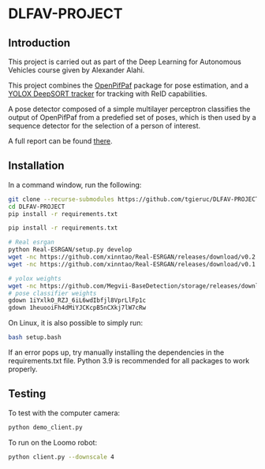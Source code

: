 # DLFAV-PROJECT

## Introduction
This project is carried out as part of the Deep Learning for Autonomous Vehicles course given by Alexander Alahi.

This project combines the [OpenPifPaf](https://openpifpaf.github.io/) package for pose estimation, and a [YOLOX DeepSORT tracker](https://github.com/pmj110119/YOLOX_deepsort_tracker) for tracking with ReID capabilities. 

A pose detector composed of a simple multilayer perceptron classifies the output of OpenPifPaf from a predefied set of poses, which is then used by a sequence detector for the selection of a person of interest.

A full report can be found [there](https://github.com/tgieruc/DLFAV-PROJECT/blob/master/Report.pdf).

## Installation 

In a command window, run the following:

```bash
git clone --recurse-submodules https://github.com/tgieruc/DLFAV-PROJECT
cd DLFAV-PROJECT
pip install -r requirements.txt

pip install -r requirements.txt

# Real esrgan                                                                                                                                                                                              
python Real-ESRGAN/setup.py develop
wget -nc https://github.com/xinntao/Real-ESRGAN/releases/download/v0.2.5.0/realesr-animevideov3.pth  -P Real-ESRGAN/experiments/pretrained_models
wget -nc https://github.com/xinntao/Real-ESRGAN/releases/download/v0.1.0/RealESRGAN_x4plus.pth -P Real-ESRGAN/experiments/pretrained_models

# yolox weights                                                                                                                                                                                            
wget -nc https://github.com/Megvii-BaseDetection/storage/releases/download/0.0.1/yolox_m.pth
# pose classifier weights                                                                                                                                                                                  
gdown 1iYxlkO_RZJ_6iL6wdIbfjl8VprLlFp1c
gdown 1heuooiFh4dMiYJCKcpB5nCXkj7lW7cRw

```

On Linux, it is also possible to simply run:
```bash
bash setup.bash
```

If an error pops up, try manually installing the dependencies in the requirements.txt file. Python 3.9 is recommended for all packages to work properly.

## Testing 

To test with the computer camera:
```bash
python demo_client.py
```

To run on the Loomo robot:
```bash
python client.py --downscale 4
```
